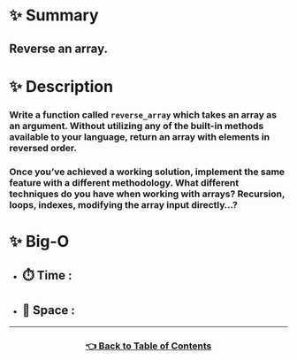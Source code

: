 # ✨ Summary
## Reverse an array.

# ✨ Description
### Write a function called `reverse_array` which takes an array as an argument. Without utilizing any of the built-in methods available to your language, return an array with elements in reversed order.

### Once you’ve achieved a working solution, implement the same feature with a different methodology. What different techniques do you have when working with arrays? Recursion, loops, indexes, modifying the array input directly…?

# ✨ Big-O
  - ## ⏱️ Time : 
  - ## 💾 Space : 

-------------------------------------

<h3 align="center"><a href="../../../table_of_contents.md">👈 Back to Table of Contents</a></h3>